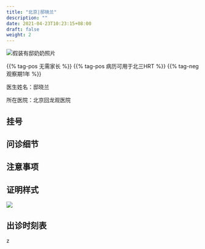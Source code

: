 ```yaml
---
title: "北京|邸晓兰"
description: ""
date: 2021-04-23T10:23:15+08:00
draft: false
weight: 2
---
```


![假装有邸奶奶照片](images/doctor/di-xiaolan.jpg)

{{% tag-pos 无需家长 %}}
{{% tag-pos 病历可用于北三HRT %}}
{{% tag-neg 观察期1年 %}}

医生姓名：邸晓兰

所在医院：北京回龙观医院

## 挂号

## 问诊细节

## 注意事项

## 证明样式

![](/images/doctor/di-xiaolan-zm.jpg)

## 出诊时刻表
z